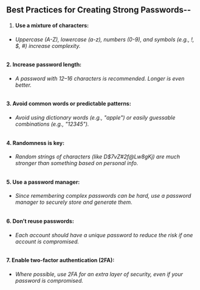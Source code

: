 ## **Best Practices for Creating Strong Passwords--**



1. #### Use a mixture of characters:



* ###### Uppercase (A-Z), lowercase (a-z), numbers (0-9), and symbols (e.g., !, $, #) increase complexity.





#### 2\. Increase password length:



* ###### A password with 12–16 characters is recommended. Longer is even better.





#### 3\. Avoid common words or predictable patterns:



* ###### Avoid using dictionary words (e.g., "apple") or easily guessable combinations (e.g., "12345").





#### 4\. Randomness is key:



* ###### Random strings of characters (like D$7vZ#2f@Lw8gKj) are much stronger than something based on personal info.





#### 5\. Use a password manager:



* ###### Since remembering complex passwords can be hard, use a password manager to securely store and generate them.





#### 6\. Don’t reuse passwords:



* ###### Each account should have a unique password to reduce the risk if one account is compromised.





#### 7\. Enable two-factor authentication (2FA):



* ###### Where possible, use 2FA for an extra layer of security, even if your password is compromised.
